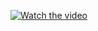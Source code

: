[![Watch the video](https://img.youtube.com/vi/PVvVAwWmnk0/maxresdefault.jpg)](https://www.youtube.com/watch?v=PVvVAwWmnk0)

